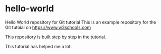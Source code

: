 # hello-world
Hello World repository for Git tutorial
This is an example repository for the Git tutoial on https://www.w3schools.com

This repository is built step by step in the tutorial.

This tutorial has helped me a lot.
